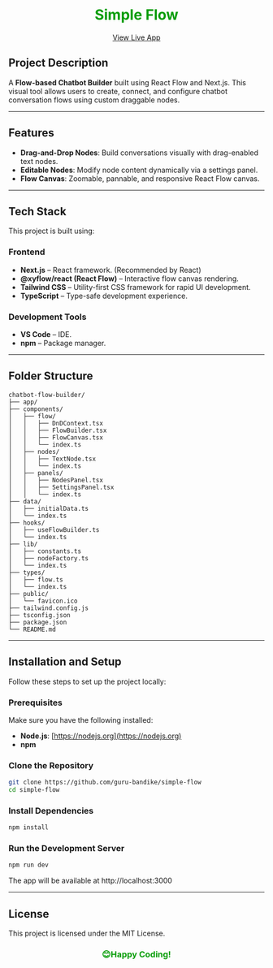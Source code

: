 <h1 align="center" style="font-weight: bolder; color: #059d06">Simple Flow</h1>

<p align="center">
  <a href="https://chatbot-flow-builder-guru-bandikes-projects.vercel.app/" target="_blank">View Live App</a>
</p>

## Project Description

A **Flow-based Chatbot Builder** built using React Flow and Next.js. This visual tool allows users to create, connect, and configure chatbot conversation flows using custom draggable nodes.

---

## Features

- **Drag-and-Drop Nodes**: Build conversations visually with drag-enabled text nodes.
- **Editable Nodes**: Modify node content dynamically via a settings panel.
- **Flow Canvas**: Zoomable, pannable, and responsive React Flow canvas.

---

## Tech Stack

This project is built using:

### Frontend

- **Next.js** – React framework. (Recommended by React)
- **@xyflow/react (React Flow)** – Interactive flow canvas rendering.
- **Tailwind CSS** – Utility-first CSS framework for rapid UI development.
- **TypeScript** – Type-safe development experience.

### Development Tools

- **VS Code** – IDE.
- **npm** – Package manager.

---

## Folder Structure

```
chatbot-flow-builder/
├── app/
├── components/
│   ├── flow/
│   │   ├── DnDContext.tsx
│   │   ├── FlowBuilder.tsx
│   │   ├── FlowCanvas.tsx
│   │   └── index.ts
│   ├── nodes/
│   │   ├── TextNode.tsx
│   │   └── index.ts
│   ├── panels/
│   │   ├── NodesPanel.tsx
│   │   ├── SettingsPanel.tsx
│   │   └── index.ts
├── data/
│   ├── initialData.ts
│   └── index.ts
├── hooks/
│   ├── useFlowBuilder.ts
│   └── index.ts
├── lib/
│   ├── constants.ts
│   ├── nodeFactory.ts
│   └── index.ts
├── types/
│   ├── flow.ts
│   └── index.ts
├── public/
│   └── favicon.ico
├── tailwind.config.js
├── tsconfig.json
├── package.json
└── README.md
```

---

## Installation and Setup

Follow these steps to set up the project locally:

### Prerequisites

Make sure you have the following installed:

- **Node.js**: [https://nodejs.org](https://nodejs.org)
- **npm**

### Clone the Repository

```bash
git clone https://github.com/guru-bandike/simple-flow
cd simple-flow
```

### Install Dependencies

```bash
npm install
```

### Run the Development Server

```bash
npm run dev
```

The app will be available at http://localhost:3000

---

## License

This project is licensed under the MIT License.

<h3 align="center" style="font-weight: bolder; color: #059d06">😊Happy Coding!</h3>
